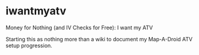 # iwantmyatv
Money for Nothing (and IV Checks for Free): I want my ATV

Starting this as nothing more than a wiki to document my Map-A-Droid ATV setup progression. 
